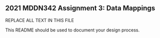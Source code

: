 ## 2021 MDDN342 Assignment 3: Data Mappings

REPLACE ALL TEXT IN THIS FILE

This README should be used to document your design process.
